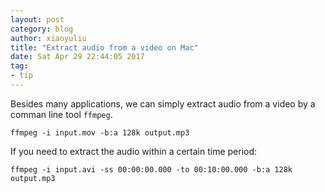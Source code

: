 ```yaml
---
layout: post
category: blog
author: xiaoyuliu
title: "Extract audio from a video on Mac"
date: Sat Apr 29 22:44:05 2017
tag:
- tip
---
```


Besides many applications, we can simply extract audio from a video by a comman line tool `ffmpeg`.

```
ffmpeg -i input.mov -b:a 128k output.mp3
```
If you need to extract the audio within a certain time period:

```
ffmpeg -i input.avi -ss 00:00:00.000 -to 00:10:00.000 -b:a 128k output.mp3
```